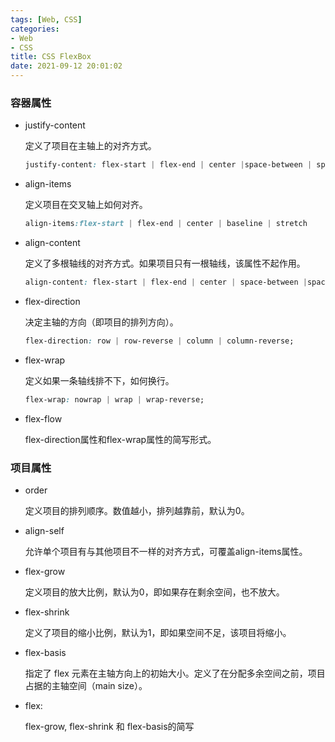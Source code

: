 ```yaml
---
tags: [Web, CSS]
categories: 
- Web
- CSS
title: CSS FlexBox
date: 2021-09-12 20:01:02
---
```


### 容器属性
* justify-content
 
    定义了项目在主轴上的对齐方式。
    ```css
    justify-content: flex-start | flex-end | center |space-between | space-around
    ```
* align-items
    
    定义项目在交叉轴上如何对齐。
    ```css
    align-items:flex-start | flex-end | center | baseline | stretch
    ```
* align-content

    定义了多根轴线的对齐方式。如果项目只有一根轴线，该属性不起作用。
    ```css
    align-content: flex-start | flex-end | center | space-between |space-around | stretch
    ```
<!-- more -->
	
* flex-direction

    决定主轴的方向（即项目的排列方向）。
    ```css
    flex-direction: row | row-reverse | column | column-reverse;
    ```
* flex-wrap
    
    定义如果一条轴线排不下，如何换行。
    ```css
    flex-wrap: nowrap | wrap | wrap-reverse;
    ```
* flex-flow

    flex-direction属性和flex-wrap属性的简写形式。
### 项目属性
* order

    定义项目的排列顺序。数值越小，排列越靠前，默认为0。
* align-self

    允许单个项目有与其他项目不一样的对齐方式，可覆盖align-items属性。
* flex-grow

    定义项目的放大比例，默认为0，即如果存在剩余空间，也不放大。
* flex-shrink
    
    定义了项目的缩小比例，默认为1，即如果空间不足，该项目将缩小。
* flex-basis

     指定了 flex 元素在主轴方向上的初始大小。定义了在分配多余空间之前，项目占据的主轴空间（main size）。
* flex: 

    flex-grow, flex-shrink 和 flex-basis的简写

